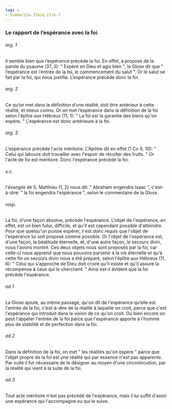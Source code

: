 ```yaml
---
tags : 
- Summa/IIa-IIæ/q.17/a.7
---
```


### Le rapport de l’espérance avec la foi

###### arg. 1
Il semble bien que l’espérance précède la foi. En effet, à propose de la parole du psaume (37, 3): " Espère en Dieu et agis bien ", la Glose dit que " l’espérance est l’entrée de la foi, le commencement du salut ". Or le salut se fait par la foi, qui nous justifie. L’espérance précède donc la foi. 

###### arg. 2
Ce qu’on met dans la définition d’une réalité, doit être antérieur à cette réalité, et mieux connu. Or on met l’espérance dans la définition de la foi selon l'épître aux Hébreux (11, 1): " La foi est la garantie des biens qu'on espère. " L'espérance est donc antérieure à la foi. 

###### arg. 3
L'espérance précède l'acte méritoire. L'Apôtre dit en effet (1 Co 9, 10): " Celui qui laboure doit travailler avec l'espoir de récolter des fruits. " Or l'acte de foi est méritoire. Donc l'espérance précède la foi. 

###### s.c.
l'évangile de S. Matthieu (1, 2) nous dit: " Abraham engendra Isaac ", c'est-à-dire: " la foi engendra l'espérance ", selon le commentaire de la Glose. 

###### resp.
La foi, d'une façon absolue, précède l'espérance. L'objet de l'espérance, en effet, est un bien futur, difficile, et qu'il est cependant possible d'atteindre. Pour que quelqu'un puisse espérer, il est donc requis que l'objet de l'espérance lui soit proposé comme possible. Or l'objet de l'espérance est, d'une façon, la béatitude éternelle, et, d'une autre façon, le secours divin, nous l'avons montré. Ces deux objets nous sont proposés par la foi, car celle-ci nous apprend que nous pouvons parvenir à la vie éternelle et qu'à cette fin un secours divin nous a été préparé, selon l'épître aux Hébreux (11, 6): " Celui qui s'approche de Dieu doit croire qu'il existe et qu'il assure la récompense à ceux qui le cherchent. " Ainsi est-il évident que la foi précède l'espérance. 

###### ad 1
La Glose ajoute, au même passage, qu'on dit de l'espérance qu’elle est l'entrée de la foi, c'est-à-dire de la réalité à laquelle on croit, parce que c'est l'espérance qui introduit dans la vision de ce qu'on croit. Ou bien encore on peut l'appeler l'entrée de la foi parce que l'espérance apporte à l'homme plus de stabilité et de perfection dans la foi. 

###### ad 2
Dans la définition de la foi, on met " les réalités qu'on espère " parce que l'objet propre de la foi est une réalité qui par essence n'est pas apparente. Par suite il fut nécessaire de le désigner au moyen d'une circonlocution, par la réalité qui vient à la suite de la foi. 

###### ad 3
Tout acte méritoire n'est pas précédé de l'espérance, mais il lui suffit d'avoir une espérance qui l'accompagne ou qui le suive. 

